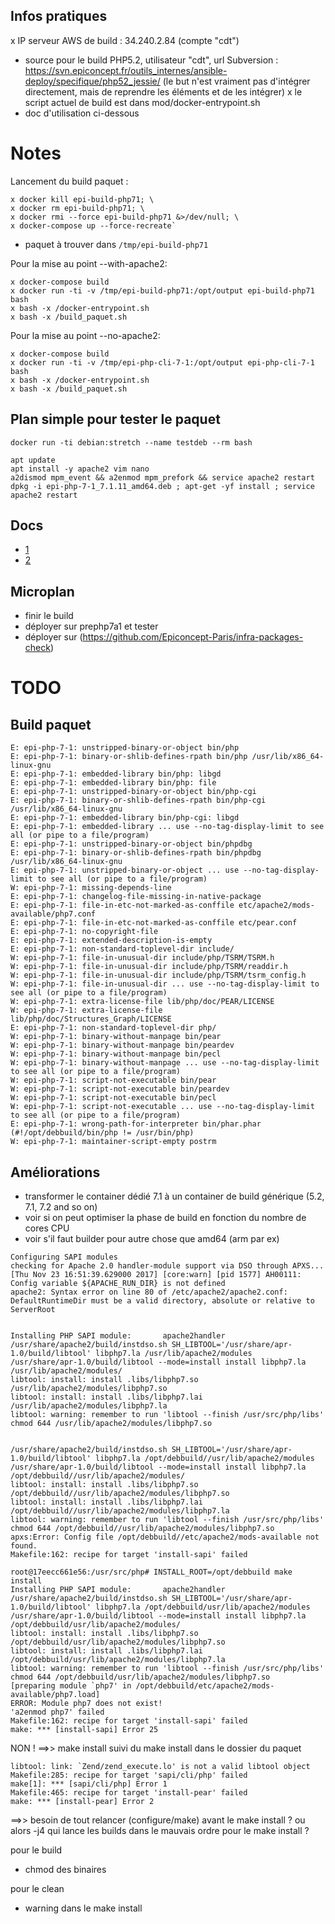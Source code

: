 ## Infos pratiques

x IP serveur AWS de build : 34.240.2.84 (compte "cdt")
* source pour le build PHP5.2, utilisateur "cdt", url Subversion : https://svn.epiconcept.fr/outils_internes/ansible-deploy/specifique/php52_jessie/ (le but n'est vraiment pas d'intégrer directement, mais de reprendre les éléments et de les intégrer)
x le script actuel de build est dans mod/docker-entrypoint.sh
* doc d'utilisation ci-dessous

# Notes 

Lancement du build paquet :

```console
x docker kill epi-build-php71; \
x docker rm epi-build-php71; \ 
x docker rmi --force epi-build-php71 &>/dev/null; \ 
x docker-compose up --force-recreate`
```

* paquet à trouver dans `/tmp/epi-build-php71`

Pour la mise au point --with-apache2:
```console
x docker-compose build
x docker run -ti -v /tmp/epi-build-php71:/opt/output epi-build-php71 bash
x bash -x /docker-entrypoint.sh
x bash -x /build_paquet.sh
```

Pour la mise au point --no-apache2:

```console
x docker-compose build
x docker run -ti -v /tmp/epi-php-cli-7-1:/opt/output epi-php-cli-7-1 bash
x bash -x /docker-entrypoint.sh
x bash -x /build_paquet.sh
```

## Plan simple pour tester le paquet

`docker run -ti debian:stretch --name testdeb --rm bash`

```console
apt update
apt install -y apache2 vim nano
a2dismod mpm_event && a2enmod mpm_prefork && service apache2 restart
dpkg -i epi-php-7-1_7.1.11_amd64.deb ; apt-get -yf install ; service apache2 restart
```

## Docs

* [1](http://www.phpinternalsbook.com/build_system/building_php.html)
* [2](https://stackoverflow.com/questions/19247529/installing-php-in-my-home-directory)

## Microplan

* finir le build
* déployer sur prephp7a1 et tester
* déployer sur (https://github.com/Epiconcept-Paris/infra-packages-check)

# TODO

## Build paquet

```console
E: epi-php-7-1: unstripped-binary-or-object bin/php
E: epi-php-7-1: binary-or-shlib-defines-rpath bin/php /usr/lib/x86_64-linux-gnu
E: epi-php-7-1: embedded-library bin/php: libgd
E: epi-php-7-1: embedded-library bin/php: file
E: epi-php-7-1: unstripped-binary-or-object bin/php-cgi
E: epi-php-7-1: binary-or-shlib-defines-rpath bin/php-cgi /usr/lib/x86_64-linux-gnu
E: epi-php-7-1: embedded-library bin/php-cgi: libgd
E: epi-php-7-1: embedded-library ... use --no-tag-display-limit to see all (or pipe to a file/program)
E: epi-php-7-1: unstripped-binary-or-object bin/phpdbg
E: epi-php-7-1: binary-or-shlib-defines-rpath bin/phpdbg /usr/lib/x86_64-linux-gnu
E: epi-php-7-1: unstripped-binary-or-object ... use --no-tag-display-limit to see all (or pipe to a file/program)
W: epi-php-7-1: missing-depends-line
E: epi-php-7-1: changelog-file-missing-in-native-package
E: epi-php-7-1: file-in-etc-not-marked-as-conffile etc/apache2/mods-available/php7.conf
E: epi-php-7-1: file-in-etc-not-marked-as-conffile etc/pear.conf
E: epi-php-7-1: no-copyright-file
E: epi-php-7-1: extended-description-is-empty
E: epi-php-7-1: non-standard-toplevel-dir include/
W: epi-php-7-1: file-in-unusual-dir include/php/TSRM/TSRM.h
W: epi-php-7-1: file-in-unusual-dir include/php/TSRM/readdir.h
W: epi-php-7-1: file-in-unusual-dir include/php/TSRM/tsrm_config.h
W: epi-php-7-1: file-in-unusual-dir ... use --no-tag-display-limit to see all (or pipe to a file/program)
W: epi-php-7-1: extra-license-file lib/php/doc/PEAR/LICENSE
W: epi-php-7-1: extra-license-file lib/php/doc/Structures_Graph/LICENSE
E: epi-php-7-1: non-standard-toplevel-dir php/
W: epi-php-7-1: binary-without-manpage bin/pear
W: epi-php-7-1: binary-without-manpage bin/peardev
W: epi-php-7-1: binary-without-manpage bin/pecl
W: epi-php-7-1: binary-without-manpage ... use --no-tag-display-limit to see all (or pipe to a file/program)
W: epi-php-7-1: script-not-executable bin/pear
W: epi-php-7-1: script-not-executable bin/peardev
W: epi-php-7-1: script-not-executable bin/pecl
W: epi-php-7-1: script-not-executable ... use --no-tag-display-limit to see all (or pipe to a file/program)
E: epi-php-7-1: wrong-path-for-interpreter bin/phar.phar (#!/opt/debbuild/bin/php != /usr/bin/php)
W: epi-php-7-1: maintainer-script-empty postrm
```

## Améliorations

* transformer le container dédié 7.1 à un container de build générique (5.2, 7.1, 7.2 and so on)
* voir si on peut optimiser la phase de build en fonction du nombre de cores CPU
* voir s'il faut builder pour autre chose que amd64 (arm par ex)

```console
Configuring SAPI modules
checking for Apache 2.0 handler-module support via DSO through APXS... [Thu Nov 23 16:51:39.629000 2017] [core:warn] [pid 1577] AH00111: Config variable ${APACHE_RUN_DIR} is not defined
apache2: Syntax error on line 80 of /etc/apache2/apache2.conf: DefaultRuntimeDir must be a valid directory, absolute or relative to ServerRoot


Installing PHP SAPI module:       apache2handler
/usr/share/apache2/build/instdso.sh SH_LIBTOOL='/usr/share/apr-1.0/build/libtool' libphp7.la /usr/lib/apache2/modules
/usr/share/apr-1.0/build/libtool --mode=install install libphp7.la /usr/lib/apache2/modules/
libtool: install: install .libs/libphp7.so /usr/lib/apache2/modules/libphp7.so
libtool: install: install .libs/libphp7.lai /usr/lib/apache2/modules/libphp7.la
libtool: warning: remember to run 'libtool --finish /usr/src/php/libs'
chmod 644 /usr/lib/apache2/modules/libphp7.so


/usr/share/apache2/build/instdso.sh SH_LIBTOOL='/usr/share/apr-1.0/build/libtool' libphp7.la /opt/debbuild//usr/lib/apache2/modules
/usr/share/apr-1.0/build/libtool --mode=install install libphp7.la /opt/debbuild//usr/lib/apache2/modules/
libtool: install: install .libs/libphp7.so /opt/debbuild//usr/lib/apache2/modules/libphp7.so
libtool: install: install .libs/libphp7.lai /opt/debbuild//usr/lib/apache2/modules/libphp7.la
libtool: warning: remember to run 'libtool --finish /usr/src/php/libs'
chmod 644 /opt/debbuild//usr/lib/apache2/modules/libphp7.so
apxs:Error: Config file /opt/debbuild//etc/apache2/mods-available not found.
Makefile:162: recipe for target 'install-sapi' failed
```

```console
root@17eecc661e56:/usr/src/php# INSTALL_ROOT=/opt/debbuild make install
Installing PHP SAPI module:       apache2handler
/usr/share/apache2/build/instdso.sh SH_LIBTOOL='/usr/share/apr-1.0/build/libtool' libphp7.la /opt/debbuild/usr/lib/apache2/modules
/usr/share/apr-1.0/build/libtool --mode=install install libphp7.la /opt/debbuild/usr/lib/apache2/modules/
libtool: install: install .libs/libphp7.so /opt/debbuild/usr/lib/apache2/modules/libphp7.so
libtool: install: install .libs/libphp7.lai /opt/debbuild/usr/lib/apache2/modules/libphp7.la
libtool: warning: remember to run 'libtool --finish /usr/src/php/libs'
chmod 644 /opt/debbuild/usr/lib/apache2/modules/libphp7.so
[preparing module `php7' in /opt/debbuild/etc/apache2/mods-available/php7.load]
ERROR: Module php7 does not exist!
'a2enmod php7' failed
Makefile:162: recipe for target 'install-sapi' failed
make: *** [install-sapi] Error 25
```

NON ! ==>> make install suivi du make install dans le dossier du paquet
```console
libtool: link: `Zend/zend_execute.lo' is not a valid libtool object
Makefile:285: recipe for target 'sapi/cli/php' failed
make[1]: *** [sapi/cli/php] Error 1
Makefile:465: recipe for target 'install-pear' failed
make: *** [install-pear] Error 2
```

==>> besoin de tout relancer (configure/make) avant le make install ? ou alors -j4 qui lance les builds dans le mauvais ordre pour le make install ?

pour le build 
* chmod des binaires

pour le clean
* warning dans le make install
